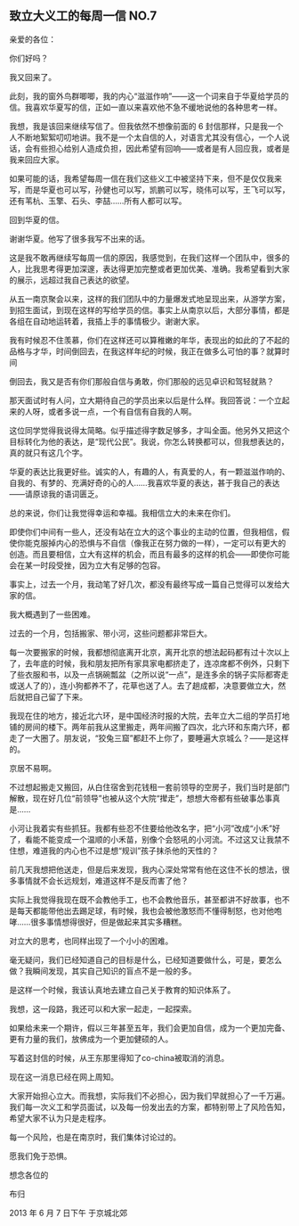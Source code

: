 ## 致立大义工的每周一信 NO.7

亲爱的各位：

你们好吗？

我又回来了。

此刻，我的窗外鸟群唧唧，我的内心“滋滋作响”——这一个词来自于华夏给学员的信。我喜欢华夏写的信，正如一直以来喜欢他不急不缓地说他的各种思考一样。

我想，我是该回来继续写信了。但我依然不想像前面的 6 封信那样，只是我一个人不断地絮絮叨叨地讲。我不是一个太自信的人，对语言尤其没有信心，一个人说话，会有些担心给别人造成负担，因此希望有回响——或者是有人回应我，或者是我来回应大家。

如果可能的话，我希望每周一信在我们这些义工中被坚持下来，但不是仅仅我来写，而是华夏也可以写，孙健也可以写，凯鹏可以写，晓伟可以写，王飞可以写，还有苇杭、玉擎、石头、李喆……所有人都可以写。

回到华夏的信。

谢谢华夏。他写了很多我写不出来的话。

这是我不敢再继续写每周一信的原因，我感觉到，在我们这样一个团队中，很多的人，比我思考得更加深邃，表达得更加完整或者更加优美、准确。我希望看到大家的展示，远超过我自己表达的欲望。

从五一南京聚会以来，这样的我们团队中的力量爆发式地呈现出来，从游学方案，到招生面试，到现在这样的写给学员的信。事实上从南京以后，大部分事情，都是各组在自动地运转着，我插上手的事情极少。谢谢大家。

我有时候忍不住羡慕，你们在这样还可以算稚嫩的年华，表现出的如此的了不起的品格与才华，时间倒回去，在我这样年纪的时候，我正在做多么可怕的事？就算时间

倒回去，我又是否有你们那般自信与勇敢，你们那般的远见卓识和驾轻就熟？

那天面试时有人问，立大期待自己的学员出来以后是什么样。我回答说：一个立起来的人呀，或者多说一点，一个有自信有自我的人啊。

这位同学觉得我说得太简略。似乎描述得字数足够多，才叫全面。他另外又把这个目标转化为他的表达，是“现代公民”。我说，你怎么转换都可以，但我想表达的，真的就只有这几个字。

华夏的表达比我更好些。诚实的人，有趣的人，有真爱的人，有一颗滋滋作响的、自我的、有梦的、充满好奇的心的人……我喜欢华夏的表达，甚于我自己的表达——请原谅我的语词匮乏。

总的来说，你们让我觉得幸运和幸福。我相信立大的未来在你们。

即使你们中间有一些人，还没有站在立大的这个事业的主动的位置，但我相信，假使你能克服掉内心的恐惧与不自信（像我正在努力做的一样），一定可以有更大的创造。而且要相信，立大有这样的机会，而且有最多的这样的机会——即使你可能会在某一时段受挫，因为立大有足够的包容。

事实上，过去一个月，我动笔了好几次，都没有最终写成一篇自己觉得可以发给大家的信。

我大概遇到了一些困难。

过去的一个月，包括搬家、带小河，这些问题都非常巨大。

每一次要搬家的时候，我都想彻底离开北京，离开北京的想法起码都有过十次以上了，去年底的时候，我和朋友把所有家具家电都挤走了，连凉席都不例外，只剩下了些衣服和书，以及一点锅碗瓢盆（之所以说“一点”，是连多余的锅子实际都寄走或送人了的），连小狗都养不了，花草也送了人。去了趟成都，决意要做立大，然后就把自己留了下来。

我现在住的地方，接近北六环，是中国经济时报的大院，去年立大二组的学员打地铺的房间的楼下。两年前我从这里搬走，两年间搬了四次，北六环和东南六环，都走了一大圈了。朋友说，“狡兔三窟”都赶不上你了，要睡遍大京城么？——是这样的。

京居不易啊。

不过想起搬走又搬回，从白住宿舍到花钱租一套前领导的空房子，我们当时是部门解散，现在好几位“前领导”也被从这个大院“撵走”，想想大帝都有些破事怂事真是……

小河让我着实有些抓狂。我都有些忍不住要给他改名字，把“小河”改成“小禾”好了，看能不能变成一个温顺的小禾苗，别像个会怒吼的小河流。不过这又让我禁不住想，难道我的内心也不过是想“规训”孩子抹杀他的天性的？

前几天我想把他送走，但是后来发现，我内心深处常常有他在这住不长的想法，很多事情就不会长远规划，难道这样不是反而害了他？

实际上我觉得我现在既不会教他手工，也不会教他音乐，甚至都讲不好故事，也不是每天都能带他出去踢足球，有时候，我也会被他激怒而不懂得制怒，也对他咆哮……很多事情想得很好，但是做起来其实多糟糕。

对立大的思考，也同样出现了一个小小的困难。

毫无疑问，我们已经知道自己的目标是什么，已经知道要做什么，可是，要怎么做？我瞬间发现，其实自己知识的盲点不是一般的多。

是这样一个时候，我该认真地去建立自己关于教育的知识体系了。

我想，这一段路，我还可以和大家一起走，一起探索。

如果给未来一个期许，假以三年甚至五年，我们会更加自信，成为一个更加完备、更有力量的我们，放佛成为一个更加健硕的人。


写着这封信的时候，从王东那里得知了co-china被取消的消息。

现在这一消息已经在网上周知。

大家开始担心立大。而我想，实际我们不必担心，因为我们早就担心了一千万遍。我们每一次义工和学员面试，以及每一份发出去的方案，都特别带上了风险告知，希望大家不认为只是走程序。

每一个风险，也是在南京时，我们集体讨论过的。

愿我们免于恐惧。

想念各位的

布归

2013 年 6 月 7 日下午 于京城北郊
